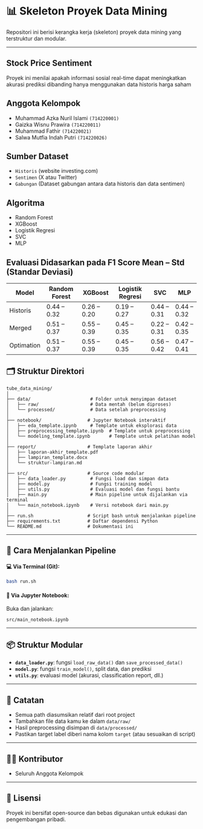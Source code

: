 # 📊 Skeleton Proyek Data Mining

Repositori ini berisi kerangka kerja (skeleton) proyek data mining yang terstruktur dan modular.

---

## Stock Price Sentiment
Proyek ini menilai apakah informasi sosial real-time dapat meningkatkan akurasi prediksi dibanding hanya menggunakan data historis harga saham

## Anggota Kelompok
- Muhammad Azka Nuril Islami `(714220001)`
- Gaizka Wisnu Prawira `(714220011)`
- Muhammad Fathir `(714220021)`
- Salwa Mutfia Indah Putri `(714220026)`

## Sumber Dataset
- `Historis` (website investing.com)
- `Sentimen` (X atau Twitter)
- `Gabungan` (Dataset gabungan antara data historis dan data sentimen)

## Algoritma
- Random Forest
- XGBoost
- Logistik Regresi
- SVC
- MLP

## Evaluasi Didasarkan pada F1 Score Mean – Std (Standar Deviasi)
| Model      | Random Forest | XGBoost     | Logistik Regresi | SVC         | MLP         |
|------------|---------------|-------------|------------------|-------------|-------------|
| Historis   | 0.44 – 0.32   | 0.26 – 0.20 | 0.19 – 0.27      | 0.44 – 0.31 | 0.44 – 0.32 |
| Merged     | 0.51 – 0.37   | 0.55 – 0.39 | 0.45 – 0.35      | 0.22 – 0.31 | 0.42 – 0.35 |
| Optimation | 0.51 – 0.37   | 0.55 – 0.39 | 0.45 – 0.35      | 0.56 – 0.42 | 0.47 – 0.41 |   

## 🗂 Struktur Direktori

```
tube_data_mining/
│
├── data/                      # Folder untuk menyimpan dataset
│   ├── raw/                   # Data mentah (belum diproses)
│   └── processed/             # Data setelah preprocessing
│
├── notebook/                 # Jupyter Notebook interaktif
│   ├── eda_template.ipynb     # Template untuk eksplorasi data
│   ├── preprocessing_template.ipynb  # Template untuk preprocessing
│   └── modeling_template.ipynb       # Template untuk pelatihan model
│
├── report/                   # Template laporan akhir
│   ├── laporan-akhir_template.pdf
│   ├── lampiran_template.docx
│   └── struktur-lampiran.md
│
├── src/                      # Source code modular
│   ├── data_loader.py         # Fungsi load dan simpan data
│   ├── model.py               # Fungsi training model
│   ├── utils.py               # Evaluasi model dan fungsi bantu
│   ├── main.py                # Main pipeline untuk dijalankan via terminal
│   └── main_notebook.ipynb    # Versi notebook dari main.py
│
├── run.sh                    # Script bash untuk menjalankan pipeline
├── requirements.txt          # Daftar dependensi Python
└── README.md                 # Dokumentasi ini
```

---

## 🚀 Cara Menjalankan Pipeline

#### 💻 Via Terminal (Git):
```bash
bash run.sh
```

#### 📒 Via Jupyter Notebook:
Buka dan jalankan:
```text
src/main_notebook.ipynb
```

---

## 📦 Struktur Modular

- **`data_loader.py`**: fungsi `load_raw_data()` dan `save_processed_data()`
- **`model.py`**: fungsi `train_model()`, split data, dan prediksi
- **`utils.py`**: evaluasi model (akurasi, classification report, dll.)

---

## 📓 Catatan

- Semua path diasumsikan relatif dari root project
- Tambahkan file data kamu ke dalam `data/raw/`
- Hasil preprocessing disimpan di `data/processed/` 
- Pastikan target label diberi nama kolom `target` (atau sesuaikan di script)

---

## 👩‍💻 Kontributor

- Seluruh Anggota Kelompok

---

## 📄 Lisensi

Proyek ini bersifat open-source dan bebas digunakan untuk edukasi dan pengembangan pribadi.
